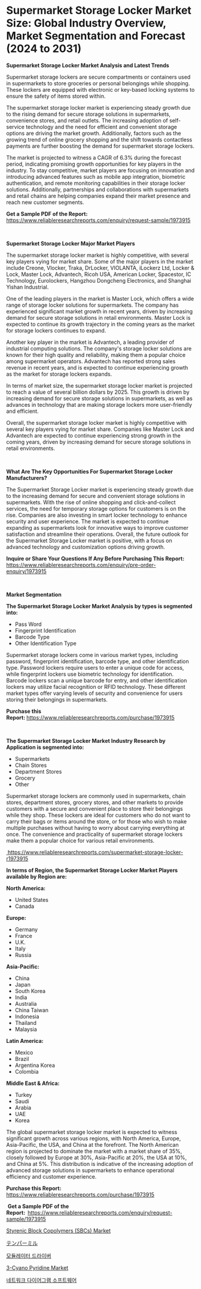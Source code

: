 <p><h1>Supermarket Storage Locker Market Size: Global Industry Overview, Market Segmentation and Forecast (2024 to 2031)</h1></p><p><strong>Supermarket Storage Locker Market Analysis and Latest Trends</strong></p>
<p><p>Supermarket storage lockers are secure compartments or containers used in supermarkets to store groceries or personal belongings while shopping. These lockers are equipped with electronic or key-based locking systems to ensure the safety of items stored within.</p><p>The supermarket storage locker market is experiencing steady growth due to the rising demand for secure storage solutions in supermarkets, convenience stores, and retail outlets. The increasing adoption of self-service technology and the need for efficient and convenient storage options are driving the market growth. Additionally, factors such as the growing trend of online grocery shopping and the shift towards contactless payments are further boosting the demand for supermarket storage lockers.</p><p>The market is projected to witness a CAGR of 6.3% during the forecast period, indicating promising growth opportunities for key players in the industry. To stay competitive, market players are focusing on innovation and introducing advanced features such as mobile app integration, biometric authentication, and remote monitoring capabilities in their storage locker solutions. Additionally, partnerships and collaborations with supermarkets and retail chains are helping companies expand their market presence and reach new customer segments.</p></p>
<p><strong>Get a Sample PDF of the Report:&nbsp;</strong> <a href="https://www.reliableresearchreports.com/enquiry/request-sample/1973915">https://www.reliableresearchreports.com/enquiry/request-sample/1973915</a></p>
<p>&nbsp;</p>
<p><strong>Supermarket Storage Locker Major Market Players</strong></p>
<p><p>The supermarket storage locker market is highly competitive, with several key players vying for market share. Some of the major players in the market include Creone, Vlocker, Traka, DrLocker, VIOLANTA, iLockerz Ltd, Locker & Lock, Master Lock, Advantech, Ricoh USA, American Locker, Spacestor, IC Technology, Eurolockers, Hangzhou Dongcheng Electronics, and Shanghai Yishan Industrial.</p><p>One of the leading players in the market is Master Lock, which offers a wide range of storage locker solutions for supermarkets. The company has experienced significant market growth in recent years, driven by increasing demand for secure storage solutions in retail environments. Master Lock is expected to continue its growth trajectory in the coming years as the market for storage lockers continues to expand.</p><p>Another key player in the market is Advantech, a leading provider of industrial computing solutions. The company's storage locker solutions are known for their high quality and reliability, making them a popular choice among supermarket operators. Advantech has reported strong sales revenue in recent years, and is expected to continue experiencing growth as the market for storage lockers expands.</p><p>In terms of market size, the supermarket storage locker market is projected to reach a value of several billion dollars by 2025. This growth is driven by increasing demand for secure storage solutions in supermarkets, as well as advances in technology that are making storage lockers more user-friendly and efficient.</p><p>Overall, the supermarket storage locker market is highly competitive with several key players vying for market share. Companies like Master Lock and Advantech are expected to continue experiencing strong growth in the coming years, driven by increasing demand for secure storage solutions in retail environments.</p></p>
<p>&nbsp;</p>
<p><strong>What Are The Key Opportunities For Supermarket Storage Locker Manufacturers?</strong></p>
<p><p>The Supermarket Storage Locker market is experiencing steady growth due to the increasing demand for secure and convenient storage solutions in supermarkets. With the rise of online shopping and click-and-collect services, the need for temporary storage options for customers is on the rise. Companies are also investing in smart locker technology to enhance security and user experience. The market is expected to continue expanding as supermarkets look for innovative ways to improve customer satisfaction and streamline their operations. Overall, the future outlook for the Supermarket Storage Locker market is positive, with a focus on advanced technology and customization options driving growth.</p></p>
<p><strong>Inquire or Share Your Questions If Any Before Purchasing This Report:</strong> <a href="https://www.reliableresearchreports.com/enquiry/pre-order-enquiry/1973915">https://www.reliableresearchreports.com/enquiry/pre-order-enquiry/1973915</a></p>
<p>&nbsp;</p>
<p><strong>Market Segmentation</strong></p>
<p><strong>The Supermarket Storage Locker Market Analysis by types is segmented into:</strong></p>
<p><ul><li>Pass Word</li><li>Fingerprint Identification</li><li>Barcode Type</li><li>Other Identification Type</li></ul></p>
<p><p>Supermarket storage lockers come in various market types, including password, fingerprint identification, barcode type, and other identification type. Password lockers require users to enter a unique code for access, while fingerprint lockers use biometric technology for identification. Barcode lockers scan a unique barcode for entry, and other identification lockers may utilize facial recognition or RFID technology. These different market types offer varying levels of security and convenience for users storing their belongings in supermarkets.</p></p>
<p><strong>Purchase this Report:&nbsp;</strong><a href="https://www.reliableresearchreports.com/purchase/1973915">https://www.reliableresearchreports.com/purchase/1973915</a></p>
<p>&nbsp;</p>
<p><strong>The Supermarket Storage Locker Market Industry Research by Application is segmented into:</strong></p>
<p><ul><li>Supermarkets</li><li>Chain Stores</li><li>Department Stores</li><li>Grocery</li><li>Other</li></ul></p>
<p><p>Supermarket storage lockers are commonly used in supermarkets, chain stores, department stores, grocery stores, and other markets to provide customers with a secure and convenient place to store their belongings while they shop. These lockers are ideal for customers who do not want to carry their bags or items around the store, or for those who wish to make multiple purchases without having to worry about carrying everything at once. The convenience and practicality of supermarket storage lockers make them a popular choice for various retail environments.</p></p>
<p><a href="https://www.reliableresearchreports.com/supermarket-storage-locker-r1973915">&nbsp;https://www.reliableresearchreports.com/supermarket-storage-locker-r1973915</a></p>
<p><strong>In terms of Region, the Supermarket Storage Locker Market Players available by Region are:</strong></p>
<p>
    <p> <strong> North America: </strong>
        <ul>
            <li>United States</li>
            <li>Canada</li>
        </ul>
        </p> 
    <p> <strong> Europe: </strong>
        <ul>
            <li>Germany</li>
            <li>France</li>
            <li>U.K.</li>
            <li>Italy</li>
            <li>Russia</li>
        </ul>
        </p> 
    <p> <strong> Asia-Pacific: </strong>
        <ul>
            <li>China</li>
            <li>Japan</li>
            <li>South Korea</li>
            <li>India</li>
            <li>Australia</li>
            <li>China Taiwan</li>
            <li>Indonesia</li>
            <li>Thailand</li>
            <li>Malaysia</li>
        </ul>
        </p> 
    <p> <strong> Latin America: </strong>
        <ul>
            <li>Mexico</li>
            <li>Brazil</li>
            <li>Argentina Korea</li>
            <li>Colombia</li>
        </ul>
        </p> 
    <p> <strong> Middle East & Africa: </strong>
        <ul>
            <li>Turkey</li>
            <li>Saudi</li>
            <li>Arabia</li>
            <li>UAE</li>
            <li>Korea</li>
        </ul>
    </p>
    </p>
<p><p>The global supermarket storage locker market is expected to witness significant growth across various regions, with North America, Europe, Asia-Pacific, the USA, and China at the forefront. The North American region is projected to dominate the market with a market share of 35%, closely followed by Europe at 30%, Asia-Pacific at 20%, the USA at 10%, and China at 5%. This distribution is indicative of the increasing adoption of advanced storage solutions in supermarkets to enhance operational efficiency and customer experience.</p></p>
<p><strong>Purchase this Report: </strong><a href="https://www.reliableresearchreports.com/purchase/1973915">https://www.reliableresearchreports.com/purchase/1973915</a></p>
<p>&nbsp;<strong>Get a Sample PDF of the Report:&nbsp;&nbsp;</strong><a href="https://www.reliableresearchreports.com/enquiry/request-sample/1973915">https://www.reliableresearchreports.com/enquiry/request-sample/1973915</a></p>
<p><strong></strong></p>
<p><p><a href="https://issuu.com/reportprime-2/docs/styrenic-block-copolymers-sbcs-market-size-2030.pp">Styrenic Block Copolymers (SBCs) Market</a></p><p><a href="https://medium.com/@elmorunolfsson2023/%E3%83%86%E3%83%B3%E3%83%91%E3%83%BC%E3%83%9F%E3%83%AB%E5%B8%82%E5%A0%B4%E3%81%AF-%E5%B8%82%E5%A0%B4%E3%82%B7%E3%82%A7%E3%82%A2-%E8%A6%8F%E6%A8%A1-%E3%81%8A%E3%82%88%E3%81%B32031%E5%B9%B4%E3%81%BE%E3%81%A7%E3%81%AE%E4%BA%88%E6%B8%AC%E3%81%AB%E7%84%A6%E7%82%B9%E3%82%92%E5%BD%93%E3%81%A6%E3%81%A6%E3%81%84%E3%81%BE%E3%81%99-e91fa5b44c15">テンパーミル</a></p><p><a href="https://github.com/PhilToryphy7876567/Market-Research-Report-List-1/blob/main/583088541155.md">모듈레이터 드라이버</a></p><p><a href="https://issuu.com/reportprime-2/docs/3-cyano-pyridine-market-size-2030.pptx">3-Cyano Pyridine Market</a></p><p><a href="https://github.com/solomonbode85/Market-Research-Report-List-1/blob/main/741572341156.md">네트워크 다이어그램 소프트웨어</a></p></p>